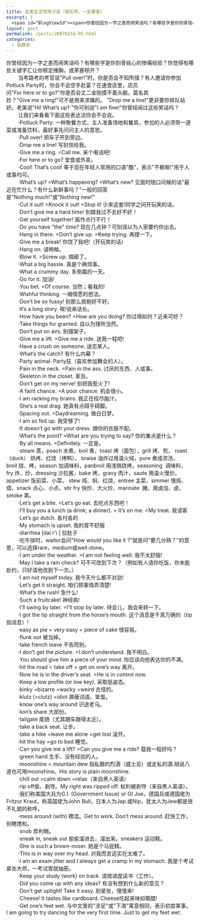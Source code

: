 ```yaml
---
title: 在美生活常用习语（很实用，一定要看）
excerpt: |
  <span id="BlogViewId"><span>你曾经因为一字之差而闹笑话吗？有哪些字是你刻骨铭心的惨痛经验？你觉得有哪些关键字汇让你顿足捶胸，或茅塞顿开？&nbsp;<br />　　&nbsp;当考路考的考官说&quot;Pull&nbsp;over!&quot;时，你是否会不知所措？有人邀请你参加Potluck&nbsp;Party时，你会不会空手赴宴？在速食店里，店员问&quot;For&nbsp;here&nbsp;or&nbsp;to&nbsp;go?&quot;你是否会丈二金刚摸不着头脑，莫名其妙？&quot;Give&nbsp;me&nbsp;a&nbsp;ring!&quot;可不是用来求婚的。 &quot;Drop&nbsp;me&nbsp;a&nbsp;line!&quot;更非要你排队站好。老美说&quot;Hi!&nbsp;What's&nbsp;up?&nbsp;&quot;你可别说&quot;I&nbsp;am&nbsp;fine!&quot;你曾经闹过这些笑话吗？&nbsp;<br />　　&nbsp;让我们来看看下面这些表达法你会不会说。&nbsp;</span></span>
layout: post
permalink: /posts/20070216-95.html
categories:
  - 收藏夹
---
```

<span id="BlogViewId"><span>你曾经因为一字之差而闹笑话吗？有哪些字是你刻骨铭心的惨痛经验？你觉得有哪些关键字汇让你顿足捶胸，或茅塞顿开？&nbsp;<br />　　&nbsp;当考路考的考官说"Pull&nbsp;over!"时，你是否会不知所措？有人邀请你参加Potluck&nbsp;Party时，你会不会空手赴宴？在速食店里，店员问"For&nbsp;here&nbsp;or&nbsp;to&nbsp;go?"你是否会丈二金刚摸不着头脑，莫名其妙？"Give&nbsp;me&nbsp;a&nbsp;ring!"可不是用来求婚的。 "Drop&nbsp;me&nbsp;a&nbsp;line!"更非要你排队站好。老美说"Hi!&nbsp;What&#8217;s&nbsp;up?&nbsp;"你可别说"I&nbsp;am&nbsp;fine!"你曾经闹过这些笑话吗？&nbsp;<br />　　&nbsp;让我们来看看下面这些表达法你会不会说。&nbsp;<br />　　&nbsp;&middot;Potluck&nbsp;Party:&nbsp;一种聚餐方式，主人准备场地和餐具，参加的人必须带一道菜或准备饮料，最好事先问问主人的意思。&nbsp;<br />　　&nbsp;&middot;Pull&nbsp;over!&nbsp;把车子开到旁边。&nbsp;<br />　　&nbsp;&middot;Drop&nbsp;me&nbsp;a&nbsp;line!&nbsp;写封信给我。&nbsp;<br />　　&nbsp;&middot;Give&nbsp;me&nbsp;a&nbsp;ring.&nbsp;=Call&nbsp;me.&nbsp;来个电话吧!&nbsp;<br />　　&nbsp;&middot;For&nbsp;here&nbsp;or&nbsp;to&nbsp;go?&nbsp;堂食或外卖。&nbsp;<br />　　&nbsp;&middot;Cool!&nbsp;That&#8217;s&nbsp;cool!&nbsp;等于现在年轻人常用的口语"酷"，表示"不赖嘛!"用于人或事均可。&nbsp;<br />　　&nbsp;&middot;What&#8217;s&nbsp;up?&nbsp;=What&#8217;s&nbsp;happening?&nbsp;=What&#8217;s&nbsp;new?&nbsp;见面时随口问候的话"最近在忙什么？有什么新鲜事吗？"一般的回答是"Nothing&nbsp;much!"或"Nothing&nbsp;new!"&nbsp;<br />　　&nbsp;&middot;Cut&nbsp;it&nbsp;out!&nbsp;=Knock&nbsp;it&nbsp;out!&nbsp;=Stop&nbsp;it!&nbsp;少来这套!同学之间开玩笑的话。&nbsp;<br />　　&nbsp;&middot;Don&#8217;t&nbsp;give&nbsp;me&nbsp;a&nbsp;hard&nbsp;time!&nbsp;别跟我过不去好不好！&nbsp;<br />　　&nbsp;&middot;Get&nbsp;yourself&nbsp;together!&nbsp;振作点行不行！&nbsp;<br />　　&nbsp;&middot;Do&nbsp;you&nbsp;have&nbsp;"the"&nbsp;time?&nbsp;现在几点钟？可别误以为人家要约你出去。&nbsp;<br />　　&nbsp;&middot;Hang&nbsp;in&nbsp;there.&nbsp;=Don&#8217;t&nbsp;give&nbsp;up.&nbsp;=Keep&nbsp;trying.&nbsp;再撑一下。&nbsp;<br />　　&nbsp;&middot;Give&nbsp;me&nbsp;a&nbsp;break!&nbsp;你饶了我吧!（开玩笑的话）&nbsp;<br />　　&nbsp;&middot;Hang&nbsp;on.&nbsp;请稍候。&nbsp;<br />　　&nbsp;&middot;Blow&nbsp;it.&nbsp;=Screw&nbsp;up.&nbsp;搞砸了。&nbsp;<br />　　&nbsp;&middot;What&nbsp;a&nbsp;big&nbsp;hassle.&nbsp;真是个麻烦事。&nbsp;<br />　　&nbsp;&middot;What&nbsp;a&nbsp;crummy&nbsp;day.&nbsp;多倒霉的一天。&nbsp;<br />　　&nbsp;&middot;Go&nbsp;for&nbsp;it.&nbsp;加油!&nbsp;<br />　　&nbsp;&middot;You&nbsp;bet.&nbsp;=Of&nbsp;course.&nbsp;当然；看我的!&nbsp;<br />　　&nbsp;&middot;Wishful&nbsp;thinking.&nbsp;一厢情愿的想法。&nbsp;<br />　　&nbsp;&middot;Don&#8217;t&nbsp;be&nbsp;so&nbsp;fussy!&nbsp;别那么挑剔好不好。&nbsp;<br />　　&nbsp;&middot;It&#8217;s&nbsp;a&nbsp;long&nbsp;story.&nbsp;唉!说来话长。&nbsp;<br />　　&nbsp;&middot;How&nbsp;have&nbsp;you&nbsp;been?&nbsp;=How&nbsp;are&nbsp;you&nbsp;doing?&nbsp;你过得如何？近来可好？&nbsp;<br />　　&nbsp;&middot;Take&nbsp;things&nbsp;for&nbsp;granted.&nbsp;自以为理所当然。&nbsp;<br />　　&nbsp;&middot;Don&#8217;t&nbsp;put&nbsp;on&nbsp;airs.&nbsp;别摆架子。&nbsp;<br />　　&nbsp;&middot;Give&nbsp;me&nbsp;a&nbsp;lift.&nbsp;=Give&nbsp;me&nbsp;a&nbsp;ride.&nbsp;送我一程吧!&nbsp;<br />　　&nbsp;&middot;Have&nbsp;a&nbsp;crush&nbsp;on&nbsp;someone.&nbsp;迷恋某人。&nbsp;<br />　　&nbsp;&middot;What&#8217;s&nbsp;the&nbsp;catch?&nbsp;有什么内幕？&nbsp;<br />　　&nbsp;&middot;Party&nbsp;animal.&nbsp;Party狂（喜欢参加舞会的人）。&nbsp;<br />　　&nbsp;&middot;Pain&nbsp;in&nbsp;the&nbsp;neck.&nbsp;=Pain&nbsp;in&nbsp;the&nbsp;ass.&nbsp;讨厌的东西、人或事。&nbsp;<br />　　&nbsp;&middot;Skeleton&nbsp;in&nbsp;the&nbsp;closet.&nbsp;家丑。&nbsp;<br />　　&nbsp;&middot;Don&#8217;t&nbsp;get&nbsp;on&nbsp;my&nbsp;nerve!&nbsp;别把我惹火了!&nbsp;<br />　　&nbsp;&middot;A&nbsp;faint&nbsp;chance.&nbsp;=A&nbsp;poor&nbsp;chance.&nbsp;机会很小。&nbsp;<br />　　&nbsp;&middot;I&nbsp;am&nbsp;racking&nbsp;my&nbsp;brains.&nbsp;我正在绞尽脑汁。&nbsp;<br />　　&nbsp;&middot;She&#8217;s&nbsp;a&nbsp;real&nbsp;drag.&nbsp;她真有点碍手碍脚。&nbsp;<br />　　&nbsp;&middot;Spacing&nbsp;out.&nbsp;=Daydreaming.&nbsp;做白日梦。&nbsp;<br />　　&nbsp;&middot;I&nbsp;am&nbsp;so&nbsp;fed&nbsp;up.&nbsp;我受够了!&nbsp;<br />　　&nbsp;&middot;It&nbsp;doesn&#8217;t&nbsp;go&nbsp;with&nbsp;your&nbsp;dress.&nbsp;跟你的衣服不配。&nbsp;<br />　　&nbsp;&middot;What&#8217;s&nbsp;the&nbsp;point?&nbsp;=What&nbsp;are&nbsp;you&nbsp;trying&nbsp;to&nbsp;say?&nbsp;你的重点是什么？&nbsp;<br />　　&nbsp;&middot;By&nbsp;all&nbsp;means.&nbsp;=Definitely.&nbsp;一定是。&nbsp;<br />　　&nbsp;&middot;steam&nbsp;蒸，poach&nbsp;水煮，boil&nbsp;煮，toast&nbsp;烤（面包），grill&nbsp;烤、煎，&nbsp;roast（duck）&nbsp;烘烤、红烧（烤鸭）， braise&nbsp;油炸过用温火炖，pure&nbsp;煮成浓汤，broil&nbsp;烧、烤，season&nbsp;加调味料，panbroil&nbsp;用浅锅烧烤，seasoning&nbsp; 调味料，fry&nbsp;炸、炒，dressing&nbsp;沙拉酱，bake&nbsp;烤，gravy&nbsp;肉汁，saute&nbsp;用温火慢炒，appetizer&nbsp;饭前菜、小菜， stew&nbsp;炖、焖、红烧，entree&nbsp;主菜，simmer&nbsp;慢炖、煨，snack&nbsp;点心、小点，stir&nbsp;fry&nbsp;快炒、大火炒，marinate&nbsp; 腌、用卤泡、卤，smoke&nbsp;熏。&nbsp;<br />　　&nbsp;&middot;Let&#8217;s&nbsp;get&nbsp;a&nbsp;bite.&nbsp;=Let&#8217;s&nbsp;go&nbsp;eat.&nbsp;去吃点东西吧！&nbsp;<br />　　&nbsp;&middot;I&#8217;ll&nbsp;buy&nbsp;you&nbsp;a&nbsp;lunch&nbsp;(a&nbsp;drink;&nbsp;a&nbsp;dinner).&nbsp;=&nbsp;It&#8217;s&nbsp;on&nbsp;me.&nbsp;=My&nbsp;treat.&nbsp;我请客&nbsp;<br />　　&nbsp;&middot;Let&#8217;s&nbsp;go&nbsp;dutch.&nbsp;各付各的&nbsp;<br />　　&nbsp;&middot;My&nbsp;stomach&nbsp;is&nbsp;upset.&nbsp;我的胃不舒服&nbsp;<br />　　&nbsp;&middot;diarrhea&nbsp;[dai&nbsp;r'i&nbsp;]&nbsp;拉肚子&nbsp;<br />　　&nbsp;&middot;吃牛排时，waitor会问"How&nbsp;would&nbsp;you&nbsp;like&nbsp;it&nbsp;?"就是问"要几分熟？"的意思，可以选择rare，medium或well-done。&nbsp;<br />　　&nbsp;&middot;I&nbsp;am&nbsp;under&nbsp;the&nbsp;weather.&nbsp;=I&nbsp;am&nbsp;not&nbsp;feeling&nbsp;well.&nbsp;我不太舒服!&nbsp;<br />　　&nbsp;&middot;May&nbsp;I&nbsp;take&nbsp;a&nbsp;rain&nbsp;check?&nbsp;可不可改到下次？（例如有人请你吃饭，你未能赴约，只好请他改到下一次。）&nbsp;<br />　　&nbsp;&middot;I&nbsp;am&nbsp;not&nbsp;myself&nbsp;today.&nbsp;我今天什么都不对劲!&nbsp;<br />　　&nbsp;&middot;Let&#8217;s&nbsp;get&nbsp;it&nbsp;straight.&nbsp;咱们把事情弄清楚!&nbsp;<br />　　&nbsp;&middot;What&#8217;s&nbsp;the&nbsp;rush!&nbsp;急什么!&nbsp;<br />　　&nbsp;&middot;Such&nbsp;a&nbsp;fruitcake!&nbsp;神经病!&nbsp;<br />　　&nbsp;&middot;I&#8217;ll&nbsp;swing&nbsp;by&nbsp;later.&nbsp;=I&#8217;ll&nbsp;stop&nbsp;by&nbsp;later.&nbsp;待会儿，我会来转一下。&nbsp;<br />　　&nbsp;&middot;I&nbsp;got&nbsp;the&nbsp;tip&nbsp;straight&nbsp;from&nbsp;the&nbsp;horse&#8217;s&nbsp;mouth.&nbsp;这个消息是千真万确的（tip指消息）!&nbsp;<br />　　&nbsp;&middot;easy&nbsp;as&nbsp;pie&nbsp;=&nbsp;very&nbsp;easy&nbsp;=&nbsp;piece&nbsp;of&nbsp;cake&nbsp;很容易。&nbsp;<br />　　&nbsp;&middot;flunk&nbsp;out&nbsp;被当掉。&nbsp;<br />　　&nbsp;&middot;take&nbsp;french&nbsp;leave&nbsp;不告而别。&nbsp;<br />　　&nbsp;&middot;I&nbsp;don&#8217;t&nbsp;get&nbsp;the&nbsp;picture.&nbsp;=I&nbsp;don&#8217;t&nbsp;understand.&nbsp;我不明白。&nbsp;<br />　　&nbsp;&middot;You&nbsp;should&nbsp;give&nbsp;him&nbsp;a&nbsp;piece&nbsp;of&nbsp;your&nbsp;mind.&nbsp;你应该向他表达你的不满。&nbsp;<br />　　&nbsp;&middot;hit&nbsp;the&nbsp;road&nbsp;=&nbsp;take&nbsp;off&nbsp;=&nbsp;get&nbsp;on&nbsp;one&#8217;s&nbsp;way&nbsp;离开。&nbsp;<br />　　&nbsp;&middot;Now&nbsp;he&nbsp;is&nbsp;in&nbsp;the&nbsp;driver&#8217;s&nbsp;seat.&nbsp;=He&nbsp;is&nbsp;in&nbsp;control&nbsp;now.&nbsp;<br />　　&nbsp;&middot;Keep&nbsp;a&nbsp;low&nbsp;profile&nbsp;(or&nbsp;low&nbsp;key).&nbsp;采取低姿态。&nbsp;<br />　　&nbsp;&middot;kinky&nbsp;=bizarre&nbsp;=wacky&nbsp;=weird&nbsp;古怪的。&nbsp;<br />　　&nbsp;&middot;klutz&nbsp;(=clutz)&nbsp;=idiot&nbsp;屏蔽词语、笨蛋。&nbsp;<br />　　&nbsp;&middot;know&nbsp;one&#8217;s&nbsp;way&nbsp;around&nbsp;识途老马。&nbsp;<br />　　&nbsp;&middot;lion&#8217;s&nbsp;share&nbsp;大部份。&nbsp;<br />　　&nbsp;&middot;tailgate&nbsp;尾随（尤其跟车跟得太近）。&nbsp;<br />　　&nbsp;&middot;take&nbsp;a&nbsp;back&nbsp;seat.&nbsp;让步。&nbsp;<br />　　&nbsp;&middot;take&nbsp;a&nbsp;hike&nbsp;=leave&nbsp;me&nbsp;alone&nbsp;=get&nbsp;lost&nbsp;滚开。&nbsp;<br />　　&nbsp;&middot;hit&nbsp;the&nbsp;hay&nbsp;=go&nbsp;to&nbsp;bed&nbsp;睡觉。&nbsp;<br />　　&nbsp;&middot;Can&nbsp;you&nbsp;give&nbsp;me&nbsp;a&nbsp;lift?&nbsp;=Can&nbsp;you&nbsp;give&nbsp;me&nbsp;a&nbsp;ride?&nbsp;载我一程好吗？&nbsp;<br />　　&nbsp;&middot;green&nbsp;hand&nbsp;生手、没有经验的人。&nbsp;<br />　　&nbsp;&middot;moonshine&nbsp;=&nbsp;mountain&nbsp;dew&nbsp;指私酿的烈酒（威士忌）或走私的酒.胡说八道也可用moonshine。His&nbsp;story&nbsp;is&nbsp;plain&nbsp;moonshine.&nbsp;<br />　　&nbsp;&middot;chill&nbsp;out&nbsp;=calm&nbsp;down&nbsp;=relax（来自黑人英语）&nbsp;<br />　　&nbsp;&middot;rip&nbsp;off偷、剥夺。My&nbsp;right&nbsp;was&nbsp;ripped&nbsp;off.&nbsp;权利被剥夺（来自黑人英语）。&nbsp;<br />　　&nbsp;&middot;我们称美国大兵为G.I.&nbsp;(Government&nbsp;Issue)&nbsp;or&nbsp;GI&nbsp;Joe，德国兵或德国佬为Fritzor&nbsp;Kraut，称英国佬为John&nbsp;Bull，日本人为Jap.或Nip，犹太人为Jew都是很不礼貌的称呼。&nbsp;<br />　　&nbsp;&middot;mess&nbsp;around&nbsp;(with)&nbsp;瞎混。Get&nbsp;to&nbsp;work.&nbsp;Don&#8217;t&nbsp;mess&nbsp;around.&nbsp;赶快工作，别瞎搅和。&nbsp;<br />　　&nbsp;&middot;snob&nbsp;势利眼。&nbsp;<br />　　&nbsp;&middot;sneak&nbsp;in,&nbsp;sneak&nbsp;out&nbsp;偷偷溜进去，溜出来。sneakers&nbsp;运动鞋。&nbsp;<br />　　&nbsp;&middot;She&nbsp;is&nbsp;such&nbsp;a&nbsp;brown-noser.&nbsp;她是个马屁精。&nbsp;<br />　　&nbsp;&middot;This&nbsp;is&nbsp;in&nbsp;way&nbsp;over&nbsp;my&nbsp;head.&nbsp;对我而言这实在太难了。&nbsp;<br />　　&nbsp;&middot;I&nbsp;am&nbsp;an&nbsp;exam&nbsp;jitter&nbsp;and&nbsp;I&nbsp;always&nbsp;get&nbsp;a&nbsp;cramp&nbsp;in&nbsp;my&nbsp;stomach.&nbsp;我是个考试紧张大师，一考试胃就抽筋。&nbsp;<br />　　&nbsp;&middot;Keep&nbsp;your&nbsp;study&nbsp;(work)&nbsp;on&nbsp;track.&nbsp;请按进度读书（工作）。&nbsp;<br />　　&nbsp;&middot;Did&nbsp;you&nbsp;come&nbsp;up&nbsp;with&nbsp;any&nbsp;ideas?&nbsp;有没有想到什么新的意见？&nbsp;<br />　　&nbsp;&middot;Don&#8217;t&nbsp;get&nbsp;uptight!&nbsp;Take&nbsp;it&nbsp;easy.&nbsp;别紧张，慢慢来!&nbsp;<br />　　&nbsp;&middot;Cheese!&nbsp;It&nbsp;tastes&nbsp;like&nbsp;cardboard.&nbsp;Cheese吃起来味如嚼腊!&nbsp;<br />　　&nbsp;&middot;Get&nbsp;one&#8217;s&nbsp;feet&nbsp;wet.&nbsp;与中文里的"涉足"或"下海"寓意相同，表示初尝某事。I&nbsp;am&nbsp;going&nbsp;to&nbsp;try&nbsp;dancing&nbsp;for&nbsp;the&nbsp;very&nbsp;first&nbsp;time.&nbsp;Just&nbsp;to&nbsp;get&nbsp;my&nbsp;feet&nbsp;wet.</span></span>